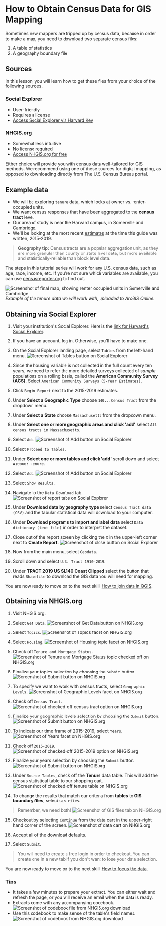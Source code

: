 # How to Obtain Census Data for GIS Mapping

Sometimes new mappers are tripped up by census data, because in order to make a map, you  need to download two separate census files:
1. A table of statistics
2. A geography boundary file

## Sources

In this lesson, you will learn how to get these files from your choice of the following sources.

### Social Explorer

- User-friendly
- Requires a license
- [Access Social Explorer via Harvard Key](http://nrs.harvard.edu/urn-3:hul.eresource:socialex)

### NHGIS.org
- Somewhat less intuitive
- No license required
- [Access NHGIS.org for free](https://www.nhgis.org/)

Either choice will provide you with census data well-tailored for GIS methods. We recommend using one of these sources for digital mapping, as opposed to downloading directly from The U.S. Census Bureau portal.


## Example data 
- We will be exploring `tenure` data, which looks at owner vs. renter-occupied units.
- We want census responses that have been aggregated to the **census tract** level.
- Our area of study is near the Harvard campus, in Somerville and Cambridge. 
- We'll be looking at the most recent [estimates](https://www.census.gov/programs-surveys/acs/guidance/estimates.html) at the time this guide was written, 2015-2019.

> **Geography tip:** Census tracts are a popular aggregation unit, as they are more granular than county or state level data, but more available and statistically-reliable than block level data. 

The steps in this tutorial series will work for any U.S. census data, such as age, race, income, etc. If you're not sure which variables are available, you can use [censusreporter.org](https://censusreporter.org/) to find out.

![Screenshot of final map, showing renter occupied units in Somerville and Cambridge](media/1.png)
_Example of the tenure data we will work with, uploaded to ArcGIS Online._

## Obtaining via Social Explorer

1. Visit your institution's Social Explorer. Here is the [link for Harvard's Social Explorer](http://nrs.harvard.edu/urn-3:hul.eresource:socialex).

2. If you have an account, log in. Otherwise, you'll have to make one.

3. On the Social Explorer landing page, select `Tables` from the left-hand menu.
![Screenshot of Tables button on Social Explorer](media/17.png)

4. Since the housing variable is not collected in the full count every ten years, we need to refer the more detailed surveys collected of _sample_ populations on a rolling basis, called the **American Community Survey (ACS)**. Select `American Community Surveys (5-Year Estimates)`.

5. Click `Begin Report` next to the 2015-2019 estimates.

6. Under **Select a Geographic Type** choose `140...Census Tract` from the dropdown menu.

7. Under **Select a State** choose `Massachusetts` from the dropdown menu.

8. Under **Select one or more geographic areas and click 'add'** select `All census tracts in Massachusetts`.

9. Select `Add`.
![Screenshot of Add button on Social Explorer](media/18.png)

10. Select `Proceed to Tables`.

11. Under **Select one or more tables and click 'add'** scroll down and select `A10060: Tenure`.

12. Select `Add`.
![Screenshot of Add button on Social Explorer](media/19.png)

13. Select `Show Results`.

14. Navigate to the `Data Download` tab.
![Screenshot of report tabs on Social Explorer](media/20.png)

15. Under **Download data by geography type** select `Census Tract data (CSV)` and the tabular statistical data will download to your computer.

16. Under **Download programs to import and label data** select `Data dictionary (text file)` in order to interpret the dataset.

17. Close out of the report screen by clicking the `X` in the upper-left corner next to **Create Report**.
![Screenshot of close button on Social Explorer](media/21.png)

18. Now from the main menu, select `Geodata`.

19. Scroll down and select `U.S. Tract 1910-2019`.

20. Under **TRACT 2019 US SL140 Coast Clipped** select the button that reads `Shapefile` to download the GIS data you will need for mapping.

You are now ready to move on to the next skill, [How to join data in QGIS](https://harvardmapcollection.github.io/tutorials/qgis/join).



## Obtaining via NHGIS.org

1. Visit NHGIS.org.

2. Select `Get Data`.
![Screenshot of Get Data button on NHGIS.org](media/2.png)

3. Select `Topics`. 
![Screenshot of Topics facet on NHGIS.org](media/3.png)

4. Select `Housing`.
![Screenshot of Housing topic facet on NHGIS.org](media/4.png)

5. Check off `Tenure and Mortgage Status`.
![Screenshot of Tenure and Mortgage Status topic checked off on NHGIS.org](media/5.png)

6. Finalize your topics selection by choosing the `Submit` button.
![Screenshot of Submit button on NHGIS.org](media/6.png)

7. To specify we want to work with census tracts, select `Geographic Levels`.
![Screenshot of Geographic Levels facet on NHGIS.org](media/8.png)

8. Check off `Census Tract`.
![Screenshot of checked-off census tract option on NHGIS.org](media/9.png)

9. Finalize your geographic levels selection by choosing the `Submit` button.
![Screenshot of Submit button on NHGIS.org](media/6.png)

10. To indicate our time frame of 2015-2019, select `Years`.
![Screenshot of Years facet on NHGIS.org](media/10.png)

11. Check off `2015-2019`.
![Screenshot of checked-off 2015-2019 option on NHGIS.org](media/11.png)

12. Finalize your years selection by choosing the `Submit` button.
![Screenshot of Submit button on NHGIS.org](media/6.png)

13. Under `Source Tables`, check off the **Tenure** data table. This will add the census statistical table to our shopping cart.
![Screenshot of checked-off tenure table on NHGIS.org](media/13.png)

14. To change the results that match our criteria from **tables** to **GIS boundary files**, select `GIS Files`.
>Remember, we need both!
![Screenshot of GIS files tab on NHGIS.org](media/12.png)

15. Checkout by selecting `Continue` from the data cart in the upper-right hand corner of the screen.
![Screenshot of data cart on NHGIS.org](media/14.png)

16. Accept all of the download defaults.

17. Select `Submit`.
> You will need to create a free login in order to checkout. You can create one in a new tab if you don't want to lose your data selection.

You are now ready to move on to the next skill, [How to focus the data](https://harvardmapcollection.github.io/tutorials/qgis/clip).

### Tips

- It takes a few minutes to prepare your extract. You can either wait and refresh the page, or you will receive an email when the data is ready.
- Extracts come with any accompanying codebook.
![Screenshot of codebook file from  NHGIS.org download](media/15.png)
- Use this codebook to make sense of the table's field names.
![Screenshot of codebook from  NHGIS.org download](media/16.png)






